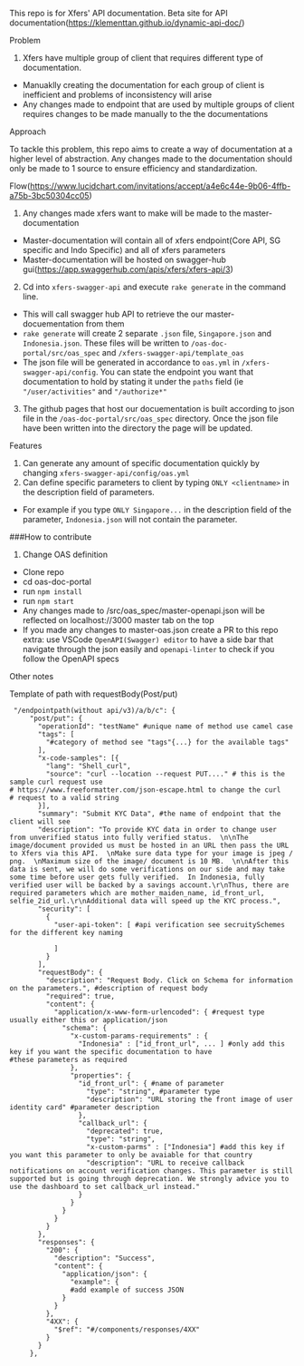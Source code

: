 This repo is for Xfers' API documentation.
Beta site for API documentation(https://klementtan.github.io/dynamic-api-doc/)

Problem

1. Xfers have multiple group of client that requires different type of documentation.
  - Manuaklly creating the documentation for each group of client is inefficient and problems of inconsistency will arise
  - Any changes made to endpoint that are used by multiple groups of client requires changes to be made manually to the the documentations
 
 Approach
 
To tackle this problem, this repo aims to create a way of documentation at a higher level of abstraction. Any changes made to the documentation should only be made to 1 source to ensure efficiency and standardization.

Flow(https://www.lucidchart.com/invitations/accept/a4e6c44e-9b06-4ffb-a75b-3bc50304cc05)

1. Any changes made xfers want to make will be made to the master-documentation
  - Master-documentation will contain all of xfers endpoint(Core API, SG specific and Indo Specific) and all of xfers parameters
  - Master-documentation will be hosted on swagger-hub gui(https://app.swaggerhub.com/apis/xfers/xfers-api/3)
2. Cd into `xfers-swagger-api` and execute `rake generate` in the command line.
  - This will call swagger hub API to retrieve the our master-docuementation from them
  - `rake generate` will create 2 separate `.json` file, `Singapore.json` and `Indonesia.json`. These files will be written to `/oas-doc-portal/src/oas_spec` and `/xfers-swagger-api/template_oas`
  - The json file will be generated in accordance to `oas.yml` in `/xfers-swagger-api/config`. You can state the endpoint you want that documentation to hold by stating it under the `paths` field (ie `"/user/activities"` and `"/authorize*"`
3. The github pages that host our docuementation is built according to json file in the `/oas-doc-portal/src/oas_spec` directory. Once the json file have been written into the directory the page will be updated.

Features
1. Can generate any amount of specific documentation quickly by changing `xfers-swagger-api/config/oas.yml`
2. Can define specific parameters to client by typing `ONLY <clientname>` in the description field of parameters.
  - For example if you type `ONLY Singapore...` in the description field of the parameter, `Indonesia.json` will not contain the parameter.

###How to contribute

1. Change OAS definition
  - Clone repo
  - cd oas-doc-portal
  - run `npm install`
  - run `npm start`
  - Any changes made to /src/oas_spec/master-openapi.json will be reflected on localhost://3000 master tab on the top
  - If you made any changes to master-oas.json create a PR to this repo
  extra: use VSCode `OpenAPI(Swagger) editor` to have a side bar that navigate through the json easily and `openapi-linter`   to check if you follow the OpenAPI specs
  
 Other notes
 
 Template of path with requestBody(Post/put)
 ```
  "/endpointpath(without api/v3)/a/b/c": {
      "post/put": {
        "operationId": "testName" #unique name of method use camel case
        "tags": [
          "#category of method see "tags"{...} for the available tags"
        ],
        "x-code-samples": [{
          "lang": "Shell_curl",
          "source": "curl --location --request PUT...." # this is the sample curl request use                                                                                       # https://www.freeformatter.com/json-escape.html to change the curl                                                          # request to a valid string
        }],
        "summary": "Submit KYC Data", #the name of endpoint that the client will see
        "description": "To provide KYC data in order to change user from unverified status into fully verified status.  \n\nThe image/document provided us must be hosted in an URL then pass the URL to Xfers via this API.  \nMake sure data type for your image is jpeg / png.  \nMaximum size of the image/ document is 10 MB.  \n\nAfter this data is sent, we will do some verifications on our side and may take some time before user gets fully verified.  In Indonesia, fully verified user will be backed by a savings account.\r\nThus, there are required parameters which are mother_maiden_name, id_front_url, selfie_2id_url.\r\nAdditional data will speed up the KYC process.",
        "security": [
          {
            "user-api-token": [ #api verification see secruitySchemes for the different key naming

            ]
          }
        ],
        "requestBody": {
          "description": "Request Body. Click on Schema for information on the parameters.", #description of request body
          "required": true, 
          "content": {
            "application/x-www-form-urlencoded": { #request type usually either this or application/json
              "schema": {
                "x-custom-params-requirements" : {
                  "Indonesia" : ["id_front_url", ... ] #only add this key if you want the specific documentation to have                                                            #these parameters as required
                },
                "properties": {
                  "id_front_url": { #name of parameter 
                    "type": "string", #parameter type
                    "description": "URL storing the front image of user identity card" #parameter description
                  },
                  "callback_url": {
                    "deprecated": true,
                    "type": "string",
                    "x-custom-parms" : ["Indonesia"] #add this key if you want this parameter to only be avaiable for that country
                    "description": "URL to receive callback notifications on account verification changes. This parameter is still supported but is going through deprecation. We strongly advice you to use the dashboard to set callback_url instead."
                  }
                }
              }
            }
          }
        },
        "responses": {
          "200": {
            "description": "Success",
            "content": {
              "application/json": {
                "example": {
                #add example of success JSON
              }
            }
          },
          "4XX": {
            "$ref": "#/components/responses/4XX"
          }
        }
      },
```
